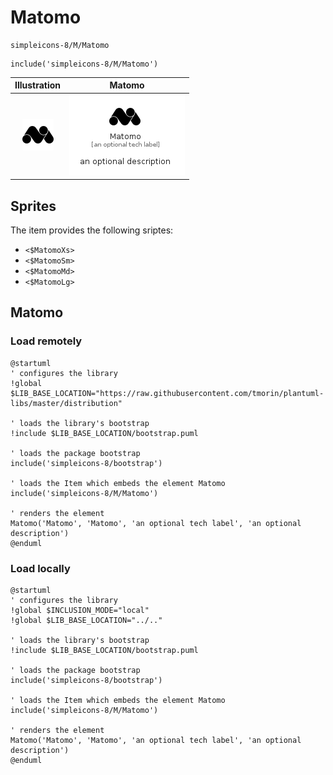 # Matomo


```text
simpleicons-8/M/Matomo
```

```text
include('simpleicons-8/M/Matomo')
```



| Illustration | Matomo |
| :---: | :---: |
| ![illustration for Illustration](../../simpleicons-8/M/Matomo.png) | ![illustration for Matomo](../../simpleicons-8/M/Matomo.Local.png) |



## Sprites
The item provides the following sriptes:

- `<$MatomoXs>`
- `<$MatomoSm>`
- `<$MatomoMd>`
- `<$MatomoLg>`





## Matomo

### Load remotely
```plantuml
@startuml
' configures the library
!global $LIB_BASE_LOCATION="https://raw.githubusercontent.com/tmorin/plantuml-libs/master/distribution"

' loads the library's bootstrap
!include $LIB_BASE_LOCATION/bootstrap.puml

' loads the package bootstrap
include('simpleicons-8/bootstrap')

' loads the Item which embeds the element Matomo
include('simpleicons-8/M/Matomo')

' renders the element
Matomo('Matomo', 'Matomo', 'an optional tech label', 'an optional description')
@enduml
```

### Load locally
```plantuml
@startuml
' configures the library
!global $INCLUSION_MODE="local"
!global $LIB_BASE_LOCATION="../.."

' loads the library's bootstrap
!include $LIB_BASE_LOCATION/bootstrap.puml

' loads the package bootstrap
include('simpleicons-8/bootstrap')

' loads the Item which embeds the element Matomo
include('simpleicons-8/M/Matomo')

' renders the element
Matomo('Matomo', 'Matomo', 'an optional tech label', 'an optional description')
@enduml
```

